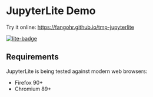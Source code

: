 # JupyterLite Demo

Try it online: https://fangohr.github.io/tmp-jupyterlite

[![lite-badge](https://jupyterlite.rtfd.io/en/latest/_static/badge.svg)](https://fangohr.github.io/tmp-jupyterlite)



## Requirements

JupyterLite is being tested against modern web browsers:

- Firefox 90+
- Chromium 89+

